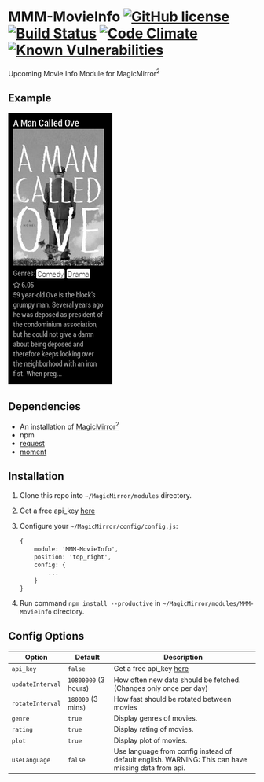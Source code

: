 # MMM-MovieInfo [![GitHub license](https://img.shields.io/badge/license-MIT-blue.svg?style=flat)](https://raw.githubusercontent.com/fewieden/MMM-MovieInfo/master/LICENSE) [![Build Status](https://travis-ci.org/fewieden/MMM-MovieInfo.svg?branch=master)](https://travis-ci.org/fewieden/MMM-MovieInfo) [![Code Climate](https://codeclimate.com/github/fewieden/MMM-MovieInfo/badges/gpa.svg?style=flat)](https://codeclimate.com/github/fewieden/MMM-MovieInfo) [![Known Vulnerabilities](https://snyk.io/test/github/fewieden/mmm-movieinfo/badge.svg)](https://snyk.io/test/github/fewieden/mmm-movieinfo)

Upcoming Movie Info Module for MagicMirror<sup>2</sup>

## Example

![](.github/example.jpg)

## Dependencies

* An installation of [MagicMirror<sup>2</sup>](https://github.com/MichMich/MagicMirror)
* npm
* [request](https://www.npmjs.com/package/request)
* [moment](https://www.npmjs.com/package/moment)

## Installation

1. Clone this repo into `~/MagicMirror/modules` directory.
1. Get a free api_key [here](https://www.themoviedb.org/faq/api)
1. Configure your `~/MagicMirror/config/config.js`:

    ```
    {
        module: 'MMM-MovieInfo',
        position: 'top_right',
        config: {
            ...
        }
    }
    ```

1. Run command `npm install --productive` in `~/MagicMirror/modules/MMM-MovieInfo` directory.

## Config Options

| **Option** | **Default** | **Description** |
| --- | --- | --- |
| `api_key` | `false` | Get a free api_key [here](https://www.themoviedb.org/faq/api) |
| `updateInterval` | `10800000` (3 hours) | How often new data should be fetched. (Changes only once per day) |
| `rotateInterval` | `180000` (3 mins) | How fast should be rotated between movies |
| `genre` | `true` | Display genres of movies. |
| `rating` | `true` | Display rating of movies. |
| `plot` | `true` | Display plot of movies. |
| `useLanguage` | `false` | Use language from config instead of default english. WARNING: This can have missing data from api. |
